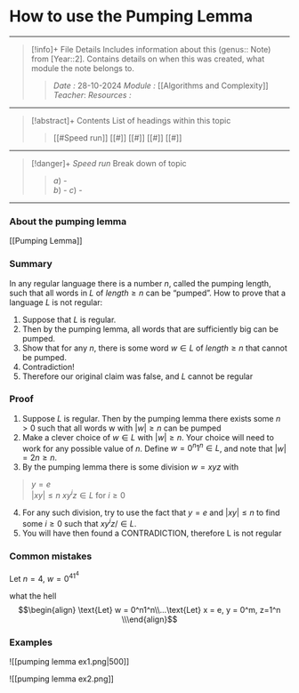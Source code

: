 # How to use the Pumping Lemma
---
> [!info]+ File Details
> Includes information about this (genus:: Note) from [Year::2]. Contains details on when this was created, what module the note belongs to.
> > *Date :*  28-10-2024
> > *Module :* [[Algorithms and Complexity]]
> > *Teacher*: 
> > *Resources :*

---
> [!abstract]+ Contents
> List of headings within this topic
> > [[#Speed run]]
> [[#]]
> [[#]]
> [[#]]
> [[#]]

--- 
> [!danger]+ *Speed run*
> Break down of topic 
> > $a)$ -  
> $b)$ - 
> $c)$ - 

---

### About the pumping lemma
[[Pumping Lemma]]

### Summary

In any regular language there is a number $n$, called the pumping length, such that all words in $L$ of $length ≥ n$ can be “pumped”. How to prove that a language $L$ is not regular:
1. Suppose that $L$ is regular. 
2. Then by the pumping lemma, all words that are sufficiently big can be pumped. 
3. Show that for any $n$, there is some word $w ∈ L$ of $length ≥ n$ that cannot be pumped. 
4. Contradiction! 
5. Therefore our original claim was false, and $L$ cannot be regular


### Proof

1. Suppose $L$ is regular. Then by the pumping lemma there exists some $n \gt 0$ such that all words w with $|w| \geq n$ can be pumped 
2. Make a clever choice of $w ∈ L$ with $|w| ≥ n$. Your choice will need to work for any possible value of $n$. 
	Define $w = 0^n1^n \in L$, and note that $|w| = 2n \geq n$.
3. By the pumping lemma there is some division $w = xyz$ with 
> $y=e$  
> $|xy| ≤ n$
> $xy^iz ∈ L$ for $i ≥ 0$ 
4. For any such division, try to use the fact that $y= e$ and $|xy| ≤ n$ to find some $i ≥ 0$ such that $xy^iz / ∈ L$.
5.  You will have then found a CONTRADICTION, therefore L is not regular


### Common mistakes

Let $n = 4$, $w=0^41^4$

what the hell $$\begin{align} \text{Let} w = 0^n1^n\\...\text{Let} x = e, y = 0^m, z=1^n \\\end{align}$$


### Examples

![[pumping lemma ex1.png|500]]




![[pumping lemma ex2.png]]